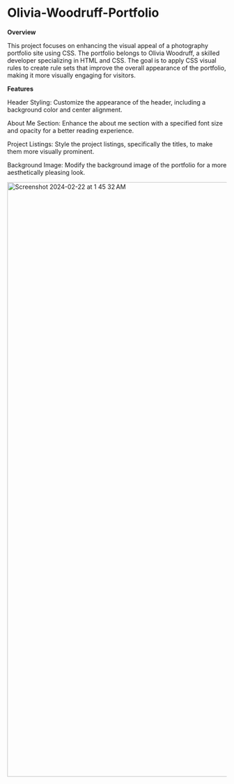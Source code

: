 # Olivia-Woodruff-Portfolio

**Overview**

This project focuses on enhancing the visual appeal of a photography portfolio site using CSS. The portfolio belongs to Olivia Woodruff, a skilled developer specializing in HTML and CSS. The goal is to apply CSS visual rules to create rule sets that improve the overall appearance of the portfolio, making it more visually engaging for visitors.

**Features**

Header Styling: Customize the appearance of the header, including a background color and center alignment.

About Me Section: Enhance the about me section with a specified font size and opacity for a better reading experience.

Project Listings: Style the project listings, specifically the titles, to make them more visually prominent.

Background Image: Modify the background image of the portfolio for a more aesthetically pleasing look.

<img width="1365" alt="Screenshot 2024-02-22 at 1 45 32 AM" src="https://github.com/Christian-Hernandez-Box/Olivia-Woodruff-Portfolio/assets/118034327/6efecd33-f8f3-474f-a7f7-ec3d0819f6c9">
